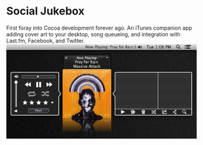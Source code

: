 Social Jukebox
==============
First foray into Cocoa development forever ago. An iTunes companion app adding cover art to your desktop, song queueing, and integration with Last.fm, Facebook, and Twitter.
![alt tag](/Screenshot.png)
